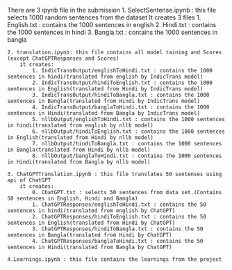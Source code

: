There are 3 ipynb file in the submission
    1. SelectSentense.ipynb : this file selects 1000 random sentences from the dataset
        It creates 3 files 
            1. English.txt : contains the 1000 sentences in english
            2. Hindi.txt : contains the 1000 sentences in hindi
            3. Bangla.txt : contains the 1000 sentences in bangla


    2. translation.ipynb: this file contains all model taining and Scores (except ChatGPTResponses and Scores)
        it creates:
            1. IndicTransOutput/englishToHindi.txt : contains the 1000 sentences in hindi(translated from english by IndicTrans model)
            2. IndicTransOutput/hindiToEnglish.txt : contains the 1000 sentences in English(translated from Hindi by IndicTrans model)
            3. IndicTransOutput/hindiToBangla.txt : contains the 1000 sentences in Bangla(translated from Hindi by IndicTrans model)
            4. IndicTransOutput/banglaToHindi.txt : contains the 1000 sentences in Hindi(translated from Bangla by IndicTrans model)
            5. nllbOutput/englishToHindi.txt : contains the 1000 sentences in hindi(translated from english by nllb model)
            6. nllbOutput/hindiToEnglish.txt : contains the 1000 sentences in English(translated from Hindi by nllb model)
            7. nllbOutput/hindiToBangla.txt : contains the 1000 sentences in Bangla(translated from Hindi by nllb model)
            8. nllbOutput/banglaToHindi.txt : contains the 1000 sentences in Hindi(translated from Bangla by nllb model)

    3. ChatGPTTranslation.ipynb : this file translates 50 sentenses using api of ChatGPT
        it creates:
            0. ChatGPT.txt : selects 50 sentences from data set.(Contains 50 sentences in English, Hindi and Bangla)
            1. ChatGPTResponses/englishToHindi.txt : contains the 50 sentences in hindi(translated from english by ChatGPT)
            2. ChatGPTResponses/hindiToEnglish.txt : contains the 50 sentences in English(translated from Hindi by ChatGPT)
            3. ChatGPTResponses/hindiToBangla.txt : contains the 50 sentences in Bangla(translated from Hindi by ChatGPT)
            4. ChatGPTResponses/banglaToHindi.txt : contains the 50 sentences in Hindi(translated from Bangla by ChatGPT)

    4.Learnings.ipynb : this file contains the learnings from the project

    